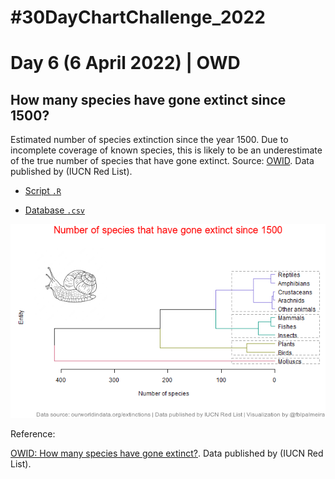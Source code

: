# #30DayChartChallenge_2022

# Day 6 (6 April 2022) | OWD

## How many species have gone extinct since 1500? 

Estimated number of species extinction since the year 1500. Due to incomplete coverage of known species, this is likely to be an underestimate of the true number of species that have gone extinct. Source: [OWID](https://ourworldindata.org/extinctions). Data published by (IUCN Red List).

- [Script `.R`](https://github.com/fblpalmeira/number_of_extinctions/blob/main/30daychallenge_day6.R)

- [Database `.csv`](https://github.com/fblpalmeira/number_of_extinctions/blob/main/extinct-species-since-1500.csv)

<img src="https://github.com/fblpalmeira/number_of_extinctions/blob/main/30daychallenge_day6.png">

Reference: 

[OWID: How many species have gone extinct?](https://ourworldindata.org/extinctions). Data published by (IUCN Red List).
